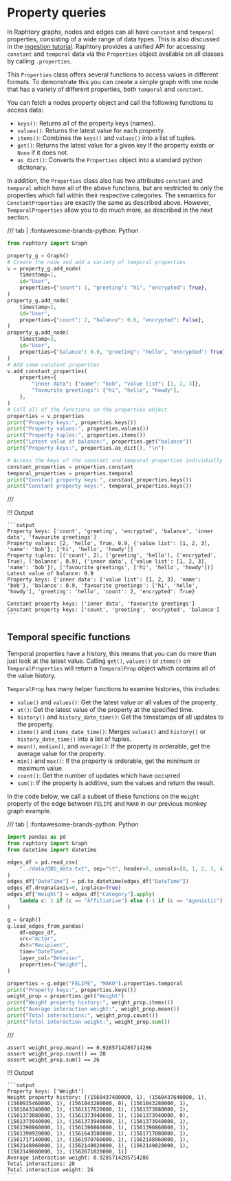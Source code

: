 
# Property queries
In Raphtory graphs, nodes and edges can all have `constant` and `temporal` properties, consisting of a wide range of data types. This is also discussed in the [ingestion tutorial](../ingestion/2_direct-updates.md). Raphtory provides a unified API for accessing `constant` and `temporal` data via the `Properties` object available on all classes by calling `.properties`.

This `Properties` class offers several functions to access values in different formats. To demonstrate this you can create a simple graph with one node that has a variety of different properties, both `temporal` and `constant`. 

You can fetch a nodes property object and call the following functions to access data:

- `keys()`: Returns all of the property keys (names).
- `values()`: Returns the latest value for each property.
- `items()`: Combines the `keys()` and `values()` into a list of tuples.
- `get()`: Returns the latest value for a given key if the property exists or `None` if it does not.
- `as_dict()`: Converts the `Properties` object into a standard python dictionary.

In addition, the `Properties` class also has two attributes `constant` and `temporal` which have all of the above functions, but are restricted to only the properties which fall within their respective categories. The semantics for `ConstantProperties` are exactly the same as described above. However, `TemporalProperties` allow you to do much more, as described in the next section.

/// tab | :fontawesome-brands-python: Python
```python
from raphtory import Graph

property_g = Graph()
# Create the node and add a variety of temporal properties
v = property_g.add_node(
    timestamp=1,
    id="User",
    properties={"count": 1, "greeting": "hi", "encrypted": True},
)
property_g.add_node(
    timestamp=2,
    id="User",
    properties={"count": 2, "balance": 0.6, "encrypted": False},
)
property_g.add_node(
    timestamp=3,
    id="User",
    properties={"balance": 0.9, "greeting": "hello", "encrypted": True},
)
# Add some constant properties
v.add_constant_properties(
    properties={
        "inner data": {"name": "bob", "value list": [1, 2, 3]},
        "favourite greetings": ["hi", "hello", "howdy"],
    },
)
# Call all of the functions on the properties object
properties = v.properties
print("Property keys:", properties.keys())
print("Property values:", properties.values())
print("Property tuples:", properties.items())
print("Latest value of balance:", properties.get("balance"))
print("Property keys:", properties.as_dict(), "\n")

# Access the keys of the constant and temporal properties individually
constant_properties = properties.constant
temporal_properties = properties.temporal
print("Constant property keys:", constant_properties.keys())
print("Constant property keys:", temporal_properties.keys())
```
///

!!! Output

    ```output
    Property keys: ['count', 'greeting', 'encrypted', 'balance', 'inner data', 'favourite greetings']
    Property values: [2, 'hello', True, 0.9, {'value list': [1, 2, 3], 'name': 'bob'}, ['hi', 'hello', 'howdy']]
    Property tuples: [('count', 2), ('greeting', 'hello'), ('encrypted', True), ('balance', 0.9), ('inner data', {'value list': [1, 2, 3], 'name': 'bob'}), ('favourite greetings', ['hi', 'hello', 'howdy'])]
    Latest value of balance: 0.9
    Property keys: {'inner data': {'value list': [1, 2, 3], 'name': 'bob'}, 'balance': 0.9, 'favourite greetings': ['hi', 'hello', 'howdy'], 'greeting': 'hello', 'count': 2, 'encrypted': True} 

    Constant property keys: ['inner data', 'favourite greetings']
    Constant property keys: ['count', 'greeting', 'encrypted', 'balance']
    ```
    

## Temporal specific functions
Temporal properties have a history, this means that you can do more than just look at the latest value. Calling `get()`, `values()` or `items()` on `TemporalProperties` will return a `TemporalProp` object which contains all of the value history.

`TemporalProp` has many helper functions to examine histories, this includes:

* `value()` and `values()`: Get the latest value or all values of the property.
* `at()`: Get the latest value of the property at the specified time.
* `history()` and `history_date_time()`: Get the timestamps of all updates to the property.
* `items()` and `items_date_time()`: Merges `values()` and `history()` or `history_date_time()` into a list of tuples.
* `mean()`, `median()`, and `average()`: If the property is orderable, get the average value for the property.
* `min()` and `max()`: If the property is orderable, get the minimum or maximum value.
* `count()`: Get the number of updates which have occurred
* `sum()`: If the property is additive, sum the values and return the result.

In the code below, we call a subset of these functions on the `Weight` property of the edge between `FELIPE` and `MAKO` in our previous monkey graph example.

/// tab | :fontawesome-brands-python: Python
```python
import pandas as pd
from raphtory import Graph
from datetime import datetime

edges_df = pd.read_csv(
    "../data/OBS_data.txt", sep="\t", header=0, usecols=[0, 1, 2, 3, 4], parse_dates=[0]
)
edges_df["DateTime"] = pd.to_datetime(edges_df["DateTime"])
edges_df.dropna(axis=0, inplace=True)
edges_df["Weight"] = edges_df["Category"].apply(
    lambda c: 1 if (c == "Affiliative") else (-1 if (c == "Agonistic") else 0)
)

g = Graph()
g.load_edges_from_pandas(
    df=edges_df,
    src="Actor",
    dst="Recipient",
    time="DateTime",
    layer_col="Behavior",
    properties=["Weight"],
) 

properties = g.edge("FELIPE", "MAKO").properties.temporal
print("Property keys:", properties.keys())
weight_prop = properties.get("Weight")
print("Weight property history:", weight_prop.items())
print("Average interaction weight:", weight_prop.mean())
print("Total interactions:", weight_prop.count())
print("Total interaction weight:", weight_prop.sum())
```
///

```{.python continuation hide}
assert weight_prop.mean() == 0.9285714285714286
assert weight_prop.count() == 28
assert weight_prop.sum() == 26
```

!!! Output

    ```output
    Property keys: ['Weight']
    Weight property history: [(1560437400000, 1), (1560437640000, 1), (1560935460000, 1), (1561043280000, 0), (1561043280000, 1), (1561043340000, 1), (1561117620000, 1), (1561373880000, 1), (1561373880000, 1), (1561373940000, 1), (1561373940000, 0), (1561373940000, 1), (1561373940000, 1), (1561373940000, 1), (1561390860000, 1), (1561390860000, 1), (1561390860000, 1), (1561390920000, 1), (1561643580000, 1), (1561717080000, 1), (1561717140000, 1), (1561970760000, 1), (1562148960000, 1), (1562148960000, 1), (1562149020000, 1), (1562149020000, 1), (1562149080000, 1), (1562671020000, 1)]
    Average interaction weight: 0.9285714285714286
    Total interactions: 28
    Total interaction weight: 26
    ```

